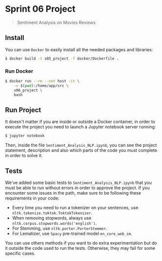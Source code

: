 # Sprint 06 Project
> Sentiment Analysis on Movies Reviews

## Install

You can use `Docker` to easily install all the needed packages and libraries:

```bash
$ docker build -t s05_project -f docker/Dockerfile .
```

### Run Docker

```bash
$ docker run --rm --net host -it \
    -v $(pwd):/home/app/src \
    s06_project \
    bash
```

## Run Project

It doesn't matter if you are inside or outside a Docker container, in order to execute the project you need to launch a Jupyter notebook server running:

```bash
$ jupyter notebook
```

Then, inside the file `Sentiment_Analysis_NLP.ipynb`, you can see the project statement, description and also which parts of the code you must complete in order to solve it.

## Tests

We've added some basic tests to `Sentiment_Analysis_NLP.ipynb` that you must be able to run without errors in order to approve the project. If you encounter some issues in the path, make sure to be following these requirements in your code:

- Every time you need to run a tokenizer on your sentences, use `nltk.tokenize.toktok.ToktokTokenizer`.
- When removing stopwords, always use `nltk.corpus.stopwords.words('english')`.
- For Stemming, use `nltk.porter.PorterStemmer`.
- For Lematizer, use `Spacy` pre-trained model `en_core_web_sm`.

You can use others methods if you want to do extra experimentation but do it outside the code used to run the tests. Otherwise, they may fail for some specific cases.
